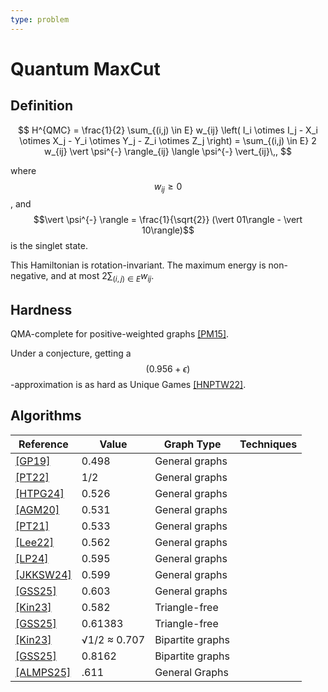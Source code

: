 ```yaml
---
type: problem
---
```


# Quantum MaxCut

## Definition


$$
H^{QMC} = \frac{1}{2} \sum_{(i,j) \in E} w_{ij} \left( I_i \otimes I_j - X_i \otimes X_j - Y_i \otimes Y_j - Z_i \otimes Z_j \right) =  \sum_{(i,j) \in E} 2 w_{ij} \vert \psi^{-} \rangle_{ij}  \langle \psi^{-} \vert_{ij}\,,
$$

where $$w_{ij} \ge 0$$, and $$\vert \psi^{-} \rangle = \frac{1}{\sqrt{2}} (\vert 01\rangle - \vert 10\rangle)$$ is the singlet state. 

This Hamiltonian is rotation-invariant. The maximum energy is non-negative, and at most $2\sum_{(i,j) \in E} w_{ij}$.

## Hardness
QMA-complete for positive-weighted graphs [[PM15]]({{site.baseurl}}/bib#PM15).

Under a conjecture, getting a $$(0.956+\epsilon)$$-approximation is as hard as Unique Games [[HNPTW22]](bib#HNPTW22).

## Algorithms

| Reference   | Value      | Graph Type         | Techniques                                     |
|-------------|------------|--------------------|-------------------------------------------|
| [[GP19]](bib#GP19)    | 0.498      | General graphs     |                    |
| [[PT22]](bib#PT22)     | 1/2        | General graphs     |                    |
| [[HTPG24]](bib#HTPG24)     | 0.526      | General graphs     |                    |
| [[AGM20]](bib#AGM20)    | 0.531      | General graphs     |                                           |
| [[PT21]](bib#PT21)      | 0.533      | General graphs     |                                           |
| [[Lee22]](bib#Lee22)     | 0.562      | General graphs     |                                           |
| [[LP24]](bib#LP24)      | 0.595      | General graphs     |                                           |
| [[JKKSW24]](bib#JKKSW24)    | 0.599      | General graphs     |              |
| [[GSS25]](bib#GSS25)   | 0.603      | General graphs     |              |
| [[Kin23]](bib#Kin23)     | 0.582      | Triangle-free      |                                           |
| [[GSS25]](bib#GSS25)    | 0.61383    | Triangle-free      |                                           |
| [[Kin23]](bib#Kin23)     | √1/2 ≈ 0.707 | Bipartite graphs |                                           |
| [[GSS25]](bib#GSS25)    | 0.8162       | Bipartite graphs   |                                           |
| [[ALMPS25]](bib#ALMPS25)  | .611        | General Graphs


<div style="padding-bottom: 300px"></div>

